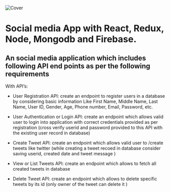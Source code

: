 
![Cover](https://user-images.githubusercontent.com/86469621/225601319-43c95e7e-ccfb-4570-bc03-6c1a8ccc7c98.png)


# Social media App with React, Redux, Node, Mongodb and Firebase.
## An social media application which includes following API end points as per the following requirements

With API’s:
- User Registration API: create an endpoint to register users in a database by considering basic information Like First Name, Middle Name, Last Name, User ID, Gender, Age, Phone number, Email, Password, etc.
                                                   
- User Authentication or Login API: create an endpoint which allows valid user to login into application with correct credentials provided as per registration (cross verify userid and password provided to this API with the existing user record in database)
                           
- Create Tweet API: create an endpoint which allows valid user to /create tweets like twitter (while creating a tweet recoed in database consider saving userid, created date and tweet message )
    
- View or List Tweets API: create an endpoint which allows to fetch all created tweets in database

- Delete Tweet API: create an endpoint which allows to delete specific tweets by its id (only owner of the tweet can delete it )
